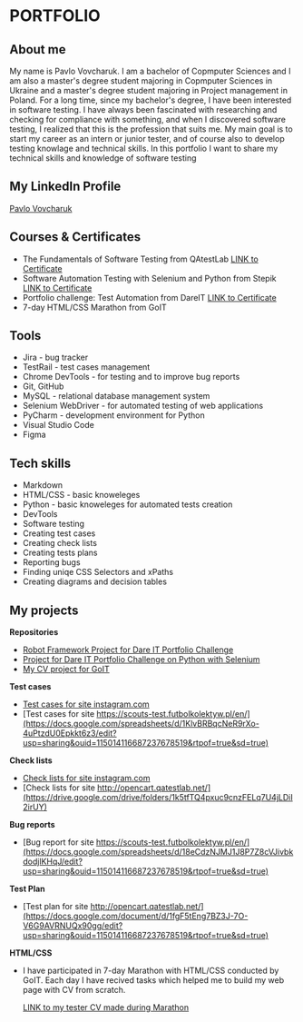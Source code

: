 # PORTFOLIO

## About me
My name is Pavlo Vovcharuk. I am a bachelor of Copmputer Sciences and I am also a master's degree student majoring in Copmputer Sciences in Ukraine and a master's degree student majoring in Project management in Poland. For a long time, since my bachelor's degree, I have been interested in software testing. I have always been fascinated with researching and checking for compliance with something, and when I discovered software testing, I realized that this is the profession that suits me. My main goal is to start my career as an intern or junior tester, and of course also to develop testing knowlage and technical skills. 
In this portfolio I want to share my technical skills and knowledge of software testing

## My LinkedIn Profile
[Pavlo Vovcharuk](https://www.linkedin.com/in/pavelvovcharuk/)

## Courses & Certificates
* The Fundamentals of Software Testing from QAtestLab [LINK to Certificate](https://clients.qatestlab.com/api/trainings/public_certificate_191165_16696.pdf)
* Software Automation Testing with Selenium and Python from Stepik [LINK to Certificate](https://stepik.org/cert/865274)
* Portfolio challenge: Test Automation from DareIT [LINK to Certificate](https://drive.google.com/file/d/1dWrfq9NqFtfJ92YQTPzN041jfv93lblW/edit)
* 7-day HTML/CSS Marathon from GoIT

## Tools 
* Jira - bug tracker
* TestRail - test cases management
* Chrome DevTools - for testing and to improve bug reports
* Git, GitHub
* MySQL - relational database management system
* Selenium WebDriver - for automated testing of web applications
* PyCharm - development environment for Python
* Visual Studio Code
* Figma


## Tech skills
* Markdown
* HTML/CSS - basic knoweleges
* Python - basic knoweleges for automated tests creation
* DevTools
* Software testing
* Creating test cases
* Creating check lists
* Creating tests plans
* Reporting bugs
* Finding uniqe CSS Selectors and xPaths
* Creating diagrams and decision tables
  
## My projects
**Repositories**
* [Robot Framework Project for Dare IT Portfolio Challenge](https://github.com/PavelVovcharuk/pavel_robotframework)
* [Project for Dare IT Portfolio Challenge on Python with Selenium](https://github.com/PavelVovcharuk/challenge_portfolio_pavel)
* [My CV project for GoIT](https://github.com/PavelVovcharuk/resume)

**Test cases**
* [Test cases for site instagram.com](https://drive.google.com/drive/folders/16vec9UuI6wreZRWi2kDFVKaPSrwmSlUr)
* [Test cases for site https://scouts-test.futbolkolektyw.pl/en/](https://docs.google.com/spreadsheets/d/1KlvBRBqcNeR9rXo-4uPtzdU0Epkkt6z3/edit?usp=sharing&ouid=115014116687237678519&rtpof=true&sd=true)

**Check lists**
* [Check lists for site instagram.com](https://drive.google.com/drive/folders/1OBPbzow0SAMuIRcKS29O81trVjCdvKpN)
* [Check lists for site http://opencart.qatestlab.net/](https://drive.google.com/drive/folders/1k5tfTQ4pxuc9cnzFELq7U4jLDiI2irUY)

**Bug reports**
* [Bug report for site https://scouts-test.futbolkolektyw.pl/en/](https://docs.google.com/spreadsheets/d/18eCdzNJMJ1J8P7Z8cVJivbkdodjlKHqJ/edit?usp=sharing&ouid=115014116687237678519&rtpof=true&sd=true)

**Test Plan**
* [Test plan for site http://opencart.qatestlab.net/](https://docs.google.com/document/d/1fgF5tEng7BZ3J-7O-V6G9AVRNUQx90gg/edit?usp=sharing&ouid=115014116687237678519&rtpof=true&sd=true)

**HTML/CSS**
* I have participated in 7-day Marathon with HTML/CSS conducted by GoIT. Each day I have recived tasks which helped me to build my web page with CV from scratch. 

  [LINK to my tester CV made during Marathon](https://pavlo-vovcharuk-cv.netlify.app/)
